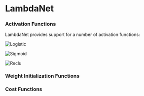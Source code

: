 LambdaNet
=====

### Activation Functions

LambdaNet provides support for a number of activation functions:

![Logistic](https://github.com/jbarrow/LambdaNet/blob/master/docs/tanh.png)

![Sigmoid](https://github.com/jbarrow/LambdaNet/blob/master/docs/sigmoid.png)

![Reclu](https://github.com/jbarrow/LambdaNet/blob/master/docs/reclu.png)



### Weight Initialization Functions


### Cost Functions
